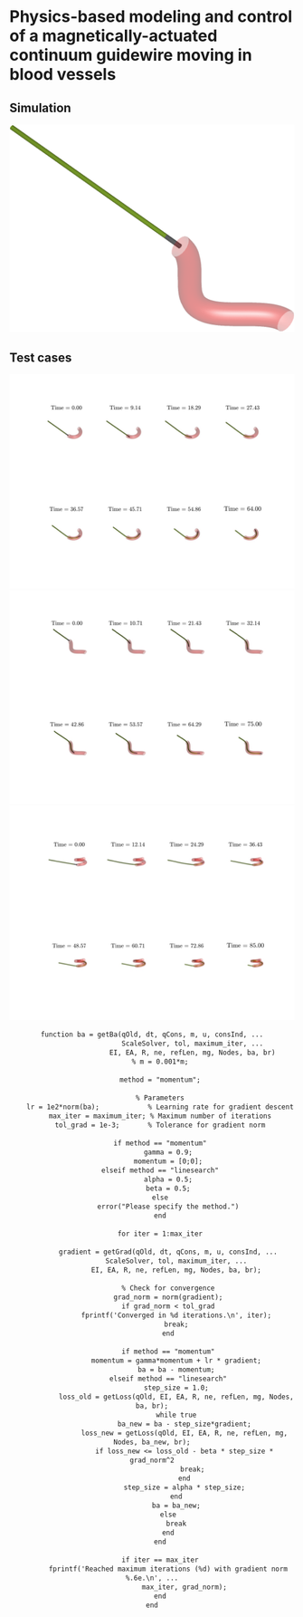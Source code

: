 # Physics-based modeling and control of a magnetically-actuated continuum guidewire moving in blood vessels

## Simulation
<div align="center">
  <img src="assets/anime.gif" alt="Simulation">
</div>

## Test cases
<div align="center">
  <img src="assets/1.jpg" alt="Case 1">
</div>

<div align="center">
  <img src="assets/2.jpg" alt="Case 2">
</div>

<div align="center">
  <img src="assets/3.jpg" alt="Case 3">

```code
function ba = getBa(qOld, dt, qCons, m, u, consInd, ...
                    ScaleSolver, tol, maximum_iter, ...
                    EI, EA, R, ne, refLen, mg, Nodes, ba, br)
    % m = 0.001*m;

    method = "momentum";

    % Parameters
    lr = 1e2*norm(ba);            % Learning rate for gradient descent
    max_iter = maximum_iter; % Maximum number of iterations
    tol_grad = 1e-3;       % Tolerance for gradient norm

    if method == "momentum"
        gamma = 0.9;
        momentum = [0;0];
    elseif method == "linesearch"
        alpha = 0.5;
        beta = 0.5;
    else
        error("Please specify the method.")
    end
    
    for iter = 1:max_iter

        gradient = getGrad(qOld, dt, qCons, m, u, consInd, ...
            ScaleSolver, tol, maximum_iter, ...
            EI, EA, R, ne, refLen, mg, Nodes, ba, br);

        % Check for convergence
        grad_norm = norm(gradient);
        if grad_norm < tol_grad
            fprintf('Converged in %d iterations.\n', iter);
            break;
        end
        
        if method == "momentum"
            momentum = gamma*momentum + lr * gradient;
            ba = ba - momentum;
        elseif method == "linesearch"
            step_size = 1.0;
            loss_old = getLoss(qOld, EI, EA, R, ne, refLen, mg, Nodes, ba, br);
            while true
                ba_new = ba - step_size*gradient;
                loss_new = getLoss(qOld, EI, EA, R, ne, refLen, mg, Nodes, ba_new, br);
                if loss_new <= loss_old - beta * step_size * grad_norm^2
                    break;
                end
                step_size = alpha * step_size;
            end
            ba = ba_new;
        else
            break
        end
    end
    
    if iter == max_iter
        fprintf('Reached maximum iterations (%d) with gradient norm %.6e.\n', ...
                max_iter, grad_norm);
    end
end
```
